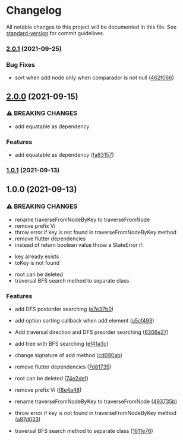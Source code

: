 # Changelog

All notable changes to this project will be documented in this file. See [standard-version](https://github.com/conventional-changelog/standard-version) for commit guidelines.

### [2.0.1](https://github.com/wondertalik/tree_collection/compare/v2.0.0...v2.0.1) (2021-09-25)


### Bug Fixes

* sort when add node only when comparador is not null ([462f066](https://github.com/wondertalik/tree_collection/commit/462f066c9975ee1150ef97947f591f00a34eda29))

## [2.0.0](https://github.com/wondertalik/tree_collection/compare/v1.0.1...v2.0.0) (2021-09-15)


### ⚠ BREAKING CHANGES

* add equatable as dependency

### Features

* add equatable as dependency ([fa83157](https://github.com/wondertalik/tree_collection/commit/fa83157c523d0f3c0a7d9e418212854044f47526))

### [1.0.1](https://github.com/wondertalik/tree_collection/compare/v1.0.0...v1.0.1) (2021-09-13)

## 1.0.0 (2021-09-13)


### ⚠ BREAKING CHANGES

* rename traverseFromNodeByKey to traverseFromNode
* remove prefix Vi
* throw error if key is not found in traverseFromNodeByKey method
* remove flutter dependencies
* instead of return boolean value throw a StateError if:
- key already exists
- toKey is not found
* root can be deleted
* traversal BFS search method to separate class

### Features

* add DFS postorder searching ([e7e37b0](https://github.com/wondertalik/tree_collection/commit/e7e37b00cf2252bc8b80bc9f1486631ec1b6aa7d))
* add option sorting callback when add element ([a5cf493](https://github.com/wondertalik/tree_collection/commit/a5cf493698e2ccb740aff71c0b28b6a1e63e647b))
* Add traversal direction and DFS preorder searching ([6306e27](https://github.com/wondertalik/tree_collection/commit/6306e27bf416deb04dc87cc0472fbd94e1522b63))
* add tree with BFS searching ([ef41a3c](https://github.com/wondertalik/tree_collection/commit/ef41a3cf441ce8de095414abb892463f854580bd))
* change signature of add method ([cd090ab](https://github.com/wondertalik/tree_collection/commit/cd090ab74d2cede000a00e23a9d4abb41e5c39a2))
* remove flutter dependencies ([7d81735](https://github.com/wondertalik/tree_collection/commit/7d8173592fd4af168662c407ca4555c2766fe0f8))
* root can be deleted ([74e2def](https://github.com/wondertalik/tree_collection/commit/74e2defdee5dfc4e37fa7e4ddd7a66e00ee79e55))


* remove prefix Vi ([f8e4a48](https://github.com/wondertalik/tree_collection/commit/f8e4a485d881352217d8f88b6081fc7bc90081a8))
* rename traverseFromNodeByKey to traverseFromNode ([493735b](https://github.com/wondertalik/tree_collection/commit/493735b23cb69c1cb300e92041b3b49039caaf2b))
* throw error if key is not found in traverseFromNodeByKey method ([a97d033](https://github.com/wondertalik/tree_collection/commit/a97d033e4f76f5ec3c61efba0054398ba0ab0107))
* traversal BFS search method to separate class ([1611e76](https://github.com/wondertalik/tree_collection/commit/1611e76c34a2c836c36c20536382ce887a278bcc))
